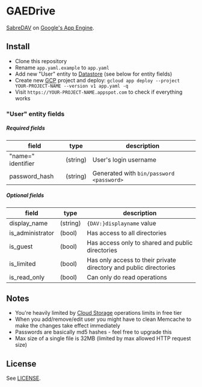 # GAEDrive 

[SabreDAV](http://sabre.io/) on [Google's App Engine](https://cloud.google.com/appengine/).

## Install

- Clone this repository
- Rename `app.yaml.example` to `app.yaml`
- Add new "User" entity to [Datastore](https://cloud.google.com/datastore/) (see below for entity fields)
- Create new [GCP](https://console.cloud.google.com) project and deploy: `gcloud app deploy --project YOUR-PROJECT-NAME --version v1 app.yaml -q`
- Visit `https://YOUR-PROJECT-NAME.appspot.com` to check if everything works

### "User" entity fields

##### Required fields

| field         | type |  description |
| ------------- | ------------- | ------------- |
| "name=" identifier | (string) | User's login username |
| password_hash | (string) | Generated with `bin/password <password>` |

##### Optional fields

| field         | type | description |
| ------------- | ------------- | ------------- |
| display_name | (string) | `{DAV:}displayname` value |
| is_administrator | (bool) | Has access to all directories |
| is_guest | (bool) | Has access only to shared and public directories |
| is_limited | (bool) | Has only access to their private directory and public directories |
| is_read_only | (bool) | Can only do read operations |

## Notes

- You're heavily limited by [Cloud Storage](https://cloud.google.com/storage/) operations limits in free tier
- When you add/remove/edit user you might have to clean Memcache to make the changes take effect immediately
- Passwords are basically md5 hashes - feel free to upgrade this
- Max size of a single file is 32MB (limited by max allowed HTTP request size)

## License

See [LICENSE](LICENSE).
